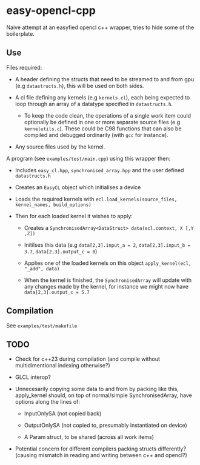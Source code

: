 # easy-opencl-cpp

Naive attempt at an easyfied opencl c++ wrapper, tries to hide some of the boilerplate.

## Use

Files required:

* A header defining the structs that need to be streamed to and from gpu (e.g `datastructs.h`), this will be used on both sides.

* A cl file defining any kernels (e.g `kernels.cl`), each being expected to loop through an array of a datatype specified in `datastructs.h`.

    * To keep the code clean, the operations of a single work item could optionally be defined in one or more separate source files (e.g `kernelutils.c`). These could be C98 functions that can also be compiled and debugged ordinarily (with `gcc` for instance).

* Any source files used by the kernel.

A program (see `examples/test/main.cpp`) using this wrapper then:

* Includes `easy_cl.hpp`, `synchronised_array.hpp` and the user defined `datastructs.h`

* Creates an `EasyCL` object which initialises a device

* Loads the required kernels with `ecl.load_kernels(source_files, kernel_names, build_options)`

* Then for each loaded kernel it wishes to apply:

    * Creates a `SynchronisedArray<DataStruct> data(ecl.context, X [,Y ,Z])`

    * Initilses this data (e.g `data[2,3].input_a = 2`, `data[2,3].input_b = 3.7`, `data[2,3].output_c = 0`)

    * Applies one of the loaded kernels on this object `apply_kernel(ecl, "_add", data)`

    * When the kernel is finished, the `SynchronisedArray` will update with any changes made by the kernel, for instance we might now have `data[2,3].output_c = 5.7`

## Compilation

See `examples/test/makefile`

## TODO

* Check for c++23 during compilation (and compile without multidimentional indexing otherwise?)

* GLCL interop?

* Unnecesarily copying some data to and from by packing like this, apply_kernel should, on top of normal/simple SynchronisedArray, have options along the lines of:

    * InputOnlySA (not copied back)

    * OutputOnlySA (not copied to, presumably instantiated on device)

    * A Param struct, to be shared (across all work items)

* Potential concern for different compilers packing structs differently? (causing mismatch in reading and writing between c++ and opencl?)
